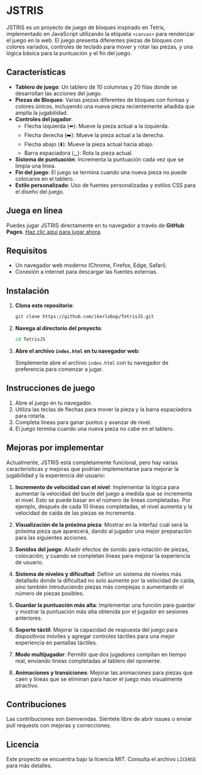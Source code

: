 # JSTRIS

JSTRIS es un proyecto de juego de bloques inspirado en Tetris, implementado en JavaScript utilizando la etiqueta `<canvas>` para renderizar el juego en la web. El juego presenta diferentes piezas de bloques con colores variados, controles de teclado para mover y rotar las piezas, y una lógica básica para la puntuación y el fin del juego.

## Características

- **Tablero de juego**: Un tablero de 10 columnas y 20 filas donde se desarrollan las acciones del juego.
- **Piezas de Bloques**: Varias piezas diferentes de bloques con formas y colores únicos, incluyendo una nueva pieza recientemente añadida que amplía la jugabilidad.
- **Controles del jugador**:
  - Flecha izquierda (⬅️): Mueve la pieza actual a la izquierda.
  - Flecha derecha (➡️): Mueve la pieza actual a la derecha.
  - Flecha abajo (⬇️): Mueve la pieza actual hacia abajo.
  - Barra espaciadora (␣): Rota la pieza actual.
- **Sistema de puntuación**: Incrementa la puntuación cada vez que se limpia una línea.
- **Fin del juego**: El juego se termina cuando una nueva pieza no puede colocarse en el tablero.
- **Estilo personalizado**: Uso de fuentes personalizadas y estilos CSS para el diseño del juego.

## Juega en línea

Puedes jugar JSTRIS directamente en tu navegador a través de **GitHub Pages**. [Haz clic aquí para jugar ahora](https://ikerlobop.github.io/TetrisJS/).

## Requisitos

- Un navegador web moderno (Chrome, Firefox, Edge, Safari).
- Conexión a internet para descargar las fuentes externas.

## Instalación

1. **Clona este repositorio**:

    ```bash
    git clone https://github.com/ikerlobop/TetrisJS.git
    ```

2. **Navega al directorio del proyecto**:

    ```bash
    cd TetrisJS
    ```

3. **Abre el archivo `index.html` en tu navegador web**:

    Simplemente abre el archivo `index.html` con tu navegador de preferencia para comenzar a jugar.

## Instrucciones de juego

1. Abre el juego en tu navegador.
2. Utiliza las teclas de flechas para mover la pieza y la barra espaciadora para rotarla.
3. Completa líneas para ganar puntos y avanzar de nivel.
4. El juego termina cuando una nueva pieza no cabe en el tablero.

## Mejoras por implementar

Actualmente, JSTRIS está completamente funcional, pero hay varias características y mejoras que podrían implementarse para mejorar la jugabilidad y la experiencia del usuario:

1. **Incremento de velocidad con el nivel**: Implementar la lógica para aumentar la velocidad del bucle del juego a medida que se incrementa el nivel. Esto se puede basar en el número de líneas completadas. Por ejemplo, después de cada 10 líneas completadas, el nivel aumenta y la velocidad de caída de las piezas se incrementa.

2. **Visualización de la próxima pieza**: Mostrar en la interfaz cuál será la próxima pieza que aparecerá, dando al jugador una mejor preparación para las siguientes acciones.

3. **Sonidos del juego**: Añadir efectos de sonido para rotación de piezas, colocación, y cuando se completan líneas para mejorar la experiencia de usuario.

4. **Sistema de niveles y dificultad**: Definir un sistema de niveles más detallado donde la dificultad no solo aumente por la velocidad de caída, sino también introduciendo piezas más complejas o aumentando el número de piezas posibles.

5. **Guardar la puntuación más alta**: Implementar una función para guardar y mostrar la puntuación más alta obtenida por el jugador en sesiones anteriores.

6. **Soporte táctil**: Mejorar la capacidad de respuesta del juego para dispositivos móviles y agregar controles táctiles para una mejor experiencia en pantallas táctiles.

7. **Modo multijugador**: Permitir que dos jugadores compitan en tiempo real, enviando líneas completadas al tablero del oponente.

8. **Animaciones y transiciones**: Mejorar las animaciones para piezas que caen y líneas que se eliminan para hacer el juego más visualmente atractivo.

## Contribuciones

Las contribuciones son bienvenidas. Siéntete libre de abrir issues o enviar pull requests con mejoras y correcciones.

## Licencia

Este proyecto se encuentra bajo la licencia MIT. Consulta el archivo `LICENSE` para más detalles.
